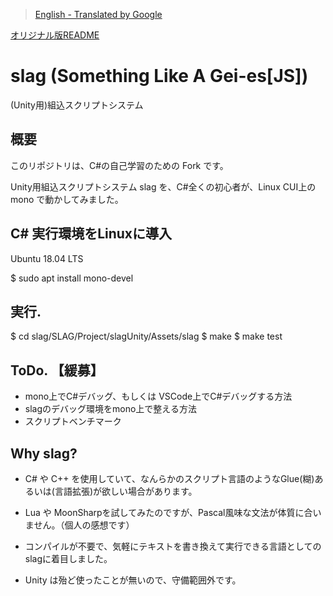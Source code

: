 > [English - Translated by Google](https://translate.googleusercontent.com/translate_c?act=url&depth=1&hl=ja&ie=UTF8&prev=_t&rurl=translate.google.co.jp&sl=ja&sp=nmt1&tl=en&u=https://github.com/iruka-/slag)

[オリジナル版README](https://github.com/iruka-/slag/blob/master/README-orig.md)

# slag (Something Like A Gei-es[JS])

(Unity用)組込スクリプトシステム

## 概要

このリポジトリは、C#の自己学習のための Fork です。

Unity用組込スクリプトシステム slag を、C#全くの初心者が、Linux CUI上の mono で動かしてみました。

## C# 実行環境をLinuxに導入

Ubuntu 18.04 LTS

 $ sudo apt install mono-devel

## 実行.

 $ cd slag/SLAG/Project/slagUnity/Assets/slag
 $ make
 $ make test

## ToDo. 【緩募】

* mono上でC#デバッグ、もしくは VSCode上でC#デバッグする方法
* slagのデバッグ環境をmono上で整える方法
* スクリプトベンチマーク

## Why slag?

* C# や C++ を使用していて、なんらかのスクリプト言語のようなGlue(糊)あるいは(言語拡張)が欲しい場合があります。
* Lua や MoonSharpを試してみたのですが、Pascal風味な文法が体質に合いません。（個人の感想です）
* コンパイルが不要で、気軽にテキストを書き換えて実行できる言語としての slagに着目しました。

* Unity は殆ど使ったことが無いので、守備範囲外です。

